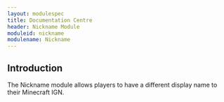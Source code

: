 ```yaml
---
layout: modulespec
title: Documentation Centre
header: Nickname Module
moduleid: nickname
modulename: Nickname
---
```


## Introduction

The Nickname module allows players to have a different display name to their Minecraft IGN.